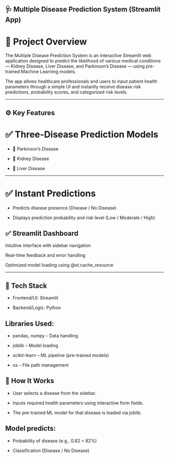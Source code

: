 ## 🩺 Multiple Disease Prediction System (Streamlit App)
# 📖 Project Overview

The Multiple Disease Prediction System is an interactive Streamlit web application designed to predict the likelihood of various medical conditions — Kidney Disease, Liver Disease, and Parkinson’s Disease — using pre-trained Machine Learning models.

The app allows healthcare professionals and users to input patient health parameters through a simple UI and instantly receive disease risk predictions, probability scores, and categorized risk levels.

---

## ⚙️ Key Features

# ✅ Three-Disease Prediction Models

- 🧠 Parkinson’s Disease

- 💉 Kidney Disease

- 💊 Liver Disease

---

# ✅ Instant Predictions

- Predicts disease presence (Disease / No Disease)

- Displays prediction probability and risk level (Low / Moderate / High)

## ✅ Streamlit Dashboard

Intuitive interface with sidebar navigation

Real-time feedback and error handling

Optimized model loading using @st.cache_resource

---

## 🧩 Tech Stack

- Frontend/UI: Streamlit

- Backend/Logic: Python

## Libraries Used:

- pandas, numpy – Data handling

- joblib – Model loading

- scikit-learn – ML pipeline (pre-trained models)

- os – File path management

## 🧠 How It Works

- User selects a disease from the sidebar.

- Inputs required health parameters using interactive form fields.

- The pre-trained ML model for that disease is loaded via joblib.

## Model predicts:

- Probability of disease (e.g., 0.82 = 82%)

- Classification (Disease / No Disease)
